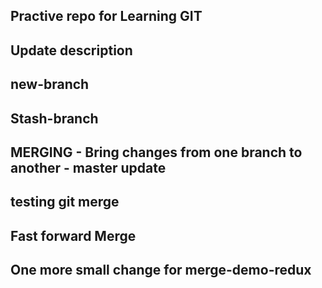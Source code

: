 ## Practive repo for Learning GIT ##

## Update description ##

## new-branch ##

## Stash-branch ###

## MERGING - Bring changes from one branch to another - master update

## testing git merge ##

## Fast forward Merge ###

## One more small change for merge-demo-redux
